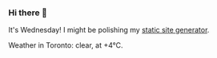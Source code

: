 ### Hi there :wave:

It's Wednesday! I might be polishing my [static site generator](https://github.com/bewuethr/pandoc-bash-blog).

Weather in Toronto: clear, at +4°C.
